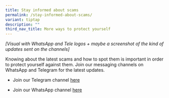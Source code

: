 ```yaml
---
title: Stay informed about scams
permalink: /stay-informed-about-scams/
variant: tiptap
description: ""
third_nav_title: More ways to protect yourself
---
```

<p><em>[Visual with WhatsApp and Tele logos + maybe a screenshot of the kind of updates sent on the channels]</em>
</p>
<p>Knowing about the latest scams and how to spot them is important in order
to protect yourself against them. Join our messaging channels on WhatsApp
and Telegram for the latest updates.</p>
<ul data-tight="true" class="tight">
<li>
<p>Join our Telegram channel <a href="https://t.me/ncpcscamalert" rel="noopener noreferrer nofollow" target="_blank">here</a> 
</p>
<p></p>
</li>
<li>
<p>Join our WhatsApp channel <a href="https://whatsapp.com/channel/0029Va4imcoCRs1thRkcGg1b" rel="noopener noreferrer nofollow" target="_blank">here</a> 
</p>
</li>
</ul>
<p></p>